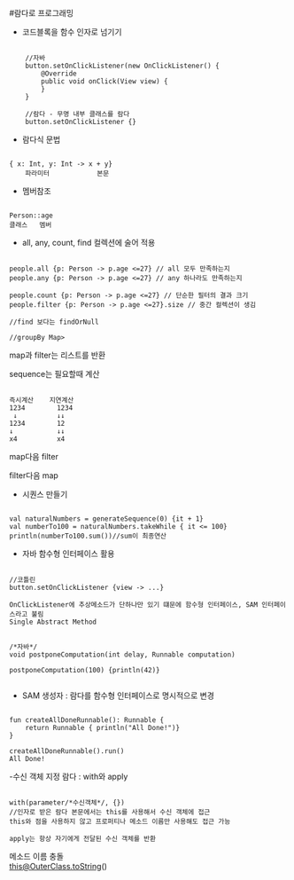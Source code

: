 #람다로 프로그래밍

- 코드블록을 함수 인자로 넘기기

<pre><code>
    //자바
    button.setOnClickListener(new OnClickListener() {
        @Override
        public void onClick(View view) {
        }
    }
    
    //람다 - 무명 내부 클래스를 람다
    button.setOnClickListener {}
</code></pre>

- 람다식 문법

<pre><code>
{ x: Int, y: Int -> x + y}
    파라미터            본문 
</code></pre>

- 멤버참조

<pre><code>
Person::age
클래스   멤버     
</code></pre>

- all, any, count, find 컬렉션에 술어 적용
<pre><code>
people.all {p: Person -> p.age <=27} // all 모두 만족하는지     
people.any {p: Person -> p.age <=27} // any 하나라도 만족하는지

people.count {p: Person -> p.age <=27} // 단순한 필터의 결과 크기
people.filter {p: Person -> p.age <=27}.size // 중간 컬렉션이 생김

//find 보다는 findOrNull

//groupBy Map<key, List<Object>> 
</code></pre>

map과 filter는 리스트를 반환

sequence는 필요할때 계산</br>
<pre><code>
즉시계산    지연계산
1234        1234
 ↓          ↓↓
1234        12
↓           ↓↓
x4          x4
</code></pre>

map다음 filter

filter다음 map

- 시퀀스 만들기
<pre><code>
val naturalNumbers = generateSequence(0) {it + 1}
val numberTo100 = naturalNumbers.takeWhile { it <= 100}
println(numberTo100.sum())//sum이 최종연산
</code></pre>

- 자바 함수형 인터페이스 활용
<pre><code>
//코틀린
button.setOnClickListener {view -> ...}

OnClickListener에 추상메소드가 단하나만 있기 떄문에 함수형 인터페이스, SAM 인터페이스라고 불림
Single Abstract Method


/*자바*/
void postponeComputation(int delay, Runnable computation)

postponeComputation(100) {println(42)}

</code></pre>

- SAM 생성자 : 람다를 함수형 인터페이스로 명시적으로 변경

<pre><code>
fun createAllDoneRunnable(): Runnable {
    return Runnable { println("All Done!")}
}

createAllDoneRunnable().run()
All Done!
</code></pre>

-수신 객체 지정 람다 : with와 apply
<pre><code>
with(parameter/*수신객체*/, {})
//인자로 받은 람다 본문에서는 this를 사용해서 수신 객체에 접근
this와 점을 사용하지 않고 프로퍼티나 메소드 이름만 사용해도 접근 가능

apply는 항상 자기에게 전달된 수신 객체를 반환
</code></pre>

메소드 이름 충돌<br/>
this@OuterClass.toString()

